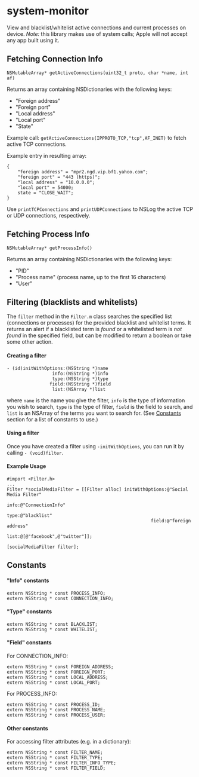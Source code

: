 system-monitor
==============

View and blacklist/whitelist active connections and current processes on device. *Note:* this library makes use of system calls; Apple will not accept any app built using it.

## Fetching Connection Info

`NSMutableArray* getActiveConnections(uint32_t proto, char *name, int af)`

Returns an array containing NSDictionaries with the following keys:
* "Foreign address"
* "Foreign port"
* "Local address"
* "Local port"
* "State"

Example call: `getActiveConnections(IPPROTO_TCP,"tcp",AF_INET)` to fetch active TCP connections.

Example entry in resulting array:

```
{
    "foreign address" = "mpr2.ngd.vip.bf1.yahoo.com";
    "foreign port" = "443 (https)";
    "local address" = "10.0.0.0";
    "local port" = 54000;
    state = "CLOSE_WAIT";
}
```

Use `printTCPConnections` and `printUDPConnections` to NSLog the active TCP or UDP connections, respectively.

## Fetching Process Info

`NSMutableArray* getProcessInfo()`

Returns an array containing NSDictionaries with the following keys:
* "PID"
* "Process name" (process name, up to the first 16 characters)
* "User"

## Filtering (blacklists and whitelists)

The `filter` method in the `Filter.m` class searches the specified list (connections or processes) for the provided blacklist and whitelist terms. It returns an alert if a blacklisted term is *found* or a whitelisted term is *not found* in the specified field, but can be modified to return a boolean or take some other action.

#### Creating a filter

```
- (id)initWithOptions:(NSString *)name
                 info:(NSString *)info
                 type:(NSString *)type
                field:(NSString *)field
                 list:(NSArray *)list
```

where `name` is the name you give the filter, `info` is the type of information you wish to search, `type` is the type of filter, `field` is the field to search, and `list` is an NSArray of the terms you want to search for. (See [Constants](#constants) section for a list of constants to use.)

#### Using a filter

Once you have created a filter using `-initWithOptions`, you can run it by calling `- (void)filter`.

#### Example Usage
```
#import <Filter.h>
...
Filter *socialMediaFilter = [[Filter alloc] initWithOptions:@"Social Media Filter"
                                                       info:@"ConnectionInfo"
                                                       type:@"blacklist"
                                                      field:@"foreign address"
                                                       list:@[@"facebook",@"twitter"]];

[socialMediaFilter filter];
```

## <a name="constants"></a>Constants

#### "Info" constants

```
extern NSString * const PROCESS_INFO;
extern NSString * const CONNECTION_INFO;
```

#### "Type" constants

```
extern NSString * const BLACKLIST;
extern NSString * const WHITELIST;
```

#### "Field" constants

For CONNECTION_INFO:

```
extern NSString * const FOREIGN_ADDRESS;
extern NSString * const FOREIGN_PORT;
extern NSString * const LOCAL_ADDRESS;
extern NSString * const LOCAL_PORT;
```

For PROCESS_INFO:

```
extern NSString * const PROCESS_ID;
extern NSString * const PROCESS_NAME;
extern NSString * const PROCESS_USER;
```

#### Other constants

For accessing filter attributes (e.g. in a dictionary):

```
extern NSString * const FILTER_NAME;
extern NSString * const FILTER_TYPE;
extern NSString * const FILTER_INFO_TYPE;
extern NSString * const FILTER_FIELD;
```
